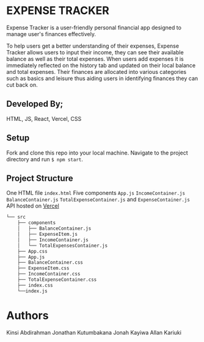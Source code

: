# EXPENSE TRACKER



Expense Tracker is a user-friendly personal financial app designed to manage user's finances effectively. 

To help users get a better understanding of their expenses, Expense Tracker allows users to input their income, they can see their available balance as well as their total expenses. When users add expenses it is immediately reflected on the history tab and updated on their local balance and total expenses. Their finances are allocated into various categories such as basics and leisure thus aiding users in identifying finances they can cut back on.

## Developed By;
HTML, JS, React, Vercel, CSS

## Setup
Fork and clone this repo into your local machine. Navigate to the project directory and run `$ npm start`.

## Project Structure
One HTML file `index.html`
Five components `App.js` `IncomeContainer.js` `BalanceContainer.js` `TotalExpenseContainer.js` and `ExpenseContainer.js` 
API hosted on [Vercel](https://projbackend-idpk.vercel.app/expenses)

```bash
└── src
    ├── components
    │   ├── BalanceContainer.js
    │   ├── ExpenseItem.js
    │   ├── IncomeContainer.js
    │   └── TotalExpensesContainer.js
    ├── App.css
    ├── App.js
    ├── BalanceContainer.css
    ├── ExpenseItem.css
    ├── IncomeContainer.css
    ├── TotalExpenseContainer.css
    ├── index.css
    └──index.js
```

# Authors
Kinsi Abdirahman
Jonathan Kutumbakana
Jonah Kayiwa
Allan Kariuki
